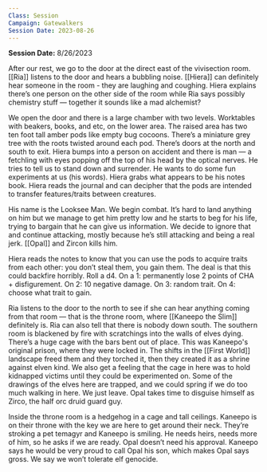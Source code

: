 ```yaml
---
Class: Session
Campaign: Gatewalkers
Session Date: 2023-08-26
---
```

**Session Date:** 8/26/2023

After our rest, we go to the door at the direct east of the vivisection room. [[Ria]] listens to the door and hears a bubbling noise. [[Hiera]] can definitely hear someone in the room - they are laughing and coughing. Hiera explains there’s one person on the other side of the room while Ria says possibly chemistry stuff — together it sounds like a mad alchemist?

We open the door and there is a large chamber with two levels. Worktables with beakers, books, and etc, on the lower area. The raised area has two ten foot tall amber pods like empty bug cocoons. There’s a miniature grey tree with the roots twisted around each pod. There’s doors at the north and south to exit. Hiera bumps into a person on accident and there is man — a fetchling with eyes popping off the top of his head by the optical nerves. He tries to tell us to stand down and surrender. He wants to do some fun experiments at us (his words). Hiera grabs what appears to be his notes book. Hiera reads the journal and can decipher that the pods are intended to transfer features/traits between creatures.

His name is the Looksee Man. We begin combat. It’s hard to land anything on him but we manage to get him pretty low and he starts to beg for his life, trying to bargain that he can give us information. We decide to ignore that and continue attacking, mostly because he’s still attacking and being a real jerk. [[Opal]] and Zircon kills him.

Hiera reads the notes to know that you can use the pods to acquire traits from each other: you don’t steal them, you gain them. The deal is that this could backfire horribly. Roll a d4. On a 1: permanently lose 2 points of CHA + disfigurement. On 2: 10 negative damage. On 3: random trait. On 4: choose what trait to gain.

Ria listens to the door to the north to see if she can hear anything coming from that room — that is the throne room, where [[Kaneepo the Slim]] definitely is. Ria can also tell that there is nobody down south. The southern room is blackened by fire with scratchings into the walls of elves dying. There’s a huge cage with the bars bent out of place. This was Kaneepo's original prison, where they were locked in. The shifts in the [[First World]] landscape freed them and they torched it, then they created it as a shrine against elven kind. We also get a feeling that the cage in here was to hold kidnapped victims until they could be experimented on. Some of the drawings of the elves here are trapped, and we could spring if we do too much walking in here. We just leave. Opal takes time to disguise himself as Zirco, the half orc druid guard guy.

Inside the throne room is a hedgehog in a cage and tall ceilings. Kaneepo is on their throne with the key we are here to get around their neck. They’re stroking a pet temagyr and Kaneepo is smiling. He needs heirs, needs more of him, so he asks if we are ready. Opal doesn’t need his approval. Kaneepo says he would be very proud to call Opal his son, which makes Opal says gross. We say we won’t tolerate elf genocide.